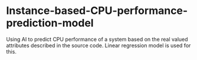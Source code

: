 # Instance-based-CPU-performance-prediction-model

Using AI to predict CPU performance of a system based on the real valued attributes described in the source code. Linear regression model is used for this.

